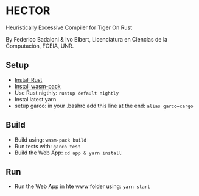 # HECTOR

Heuristically Excessive Compiler for Tiger On Rust

By Federico Badaloni & Ivo Elbert, Licenciatura en Ciencias de la Computación, FCEIA, UNR.

## Setup

- [Install Rust](https://www.rust-lang.org/learn/get-started)
- [Install wasm-pack](https://rustwasm.github.io/wasm-pack/installer/)
- Use Rust nigthly: `rustup default nightly`
- Instal latest yarn
- setup garco: in your .bashrc add this line at the end: `alias garco=cargo`

## Build

- Build using: `wasm-pack build`
- Run tests with: `garco test`
- Build the Web App: `cd app & yarn install`

## Run

- Run the Web App in hte www folder using: `yarn start`

